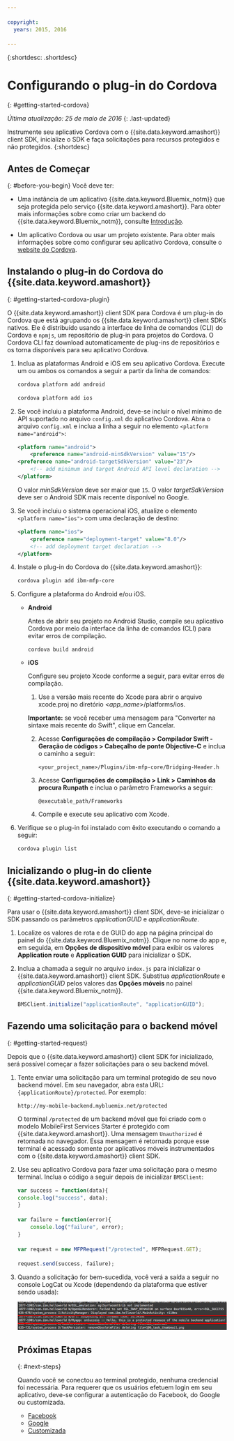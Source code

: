 ```yaml
---

copyright:
  years: 2015, 2016
  
---
```

{:shortdesc: .shortdesc}

# Configurando o plug-in do Cordova
{: #getting-started-cordova}

*Última atualização: 25 de maio de 2016*
{: .last-updated}

Instrumente seu aplicativo Cordova com o {{site.data.keyword.amashort}} client SDK, inicialize o SDK e faça solicitações para recursos protegidos e não protegidos.
{:shortdesc}

## Antes de Começar
{: #before-you-begin}
Você deve ter:
* Uma instância de um aplicativo {{site.data.keyword.Bluemix_notm}} que seja protegida pelo serviço {{site.data.keyword.amashort}}. Para obter mais informações sobre como criar um backend do {{site.data.keyword.Bluemix_notm}}, consulte [Introdução](index.html).

* Um aplicativo Cordova ou usar um projeto existente. Para obter mais informações sobre como configurar seu aplicativo Cordova, consulte o [website do Cordova](https://cordova.apache.org/).

## Instalando o plug-in do Cordova do {{site.data.keyword.amashort}}
{: #getting-started-cordova-plugin}

O {{site.data.keyword.amashort}} client SDK para Cordova é um plug-in do Cordova que está agrupando os {{site.data.keyword.amashort}} client SDKs nativos. Ele é distribuído usando a interface de linha de comandos (CLI) do Cordova e `npmjs`, um repositório de plug-in para projetos do Cordova. O Cordova CLI faz download automaticamente de plug-ins de repositórios e os torna disponíveis para seu aplicativo Cordova.

1. Inclua as plataformas Android e iOS em seu aplicativo Cordova. Execute um ou ambos os comandos a seguir a partir da linha de comandos:

	```Bash
	cordova platform add android
	```

	```Bash
	cordova platform add ios
	```

1. Se você incluiu a plataforma Android, deve-se incluir o nível mínimo de API suportado no arquivo `config.xml` do aplicativo Cordova. Abra o arquivo `config.xml` e inclua a linha a seguir no elemento `<platform name="android">`:

	```XML
	<platform name="android">  
		<preference name="android-minSdkVersion" value="15"/>
  	<preference name="android-targetSdkVersion" value="23"/>
		<!-- add minimum and target Android API level declaration -->
	</platform>
	```

	O valor *minSdkVersion* deve ser maior que `15`. O valor *targetSdkVersion* deve ser o Android SDK mais recente disponível no Google.

1. Se você incluiu o sistema operacional iOS, atualize o elemento `<platform name="ios">` com uma declaração de destino:

	```XML
	<platform name="ios">
		<preference name="deployment-target" value="8.0"/>
		<!-- add deployment target declaration -->
	</platform>
	```

1. Instale o plug-in do Cordova do {{site.data.keyword.amashort}}:

 	```Bash
	cordova plugin add ibm-mfp-core
	```

1. Configure a plataforma do Android e/ou iOS.

	* **Android**

		Antes de abrir seu projeto no Android Studio, compile seu aplicativo Cordova
por meio da interface da linha de comandos (CLI) para evitar erros de compilação.

		```
		cordova build android
		```

	* **iOS**

		Configure seu projeto Xcode conforme a seguir, para evitar erros de compilação.

		1. Use a versão mais recente do Xcode para abrir o arquivo xcode.proj no
diretório &lt;*app_name*&gt;/platforms/ios.

		**Importante:** se você receber uma mensagem para "Converter na sintaxe mais recente do Swift", clique em Cancelar.

		2. Acesse **Configurações de compilação > Compilador Swift - Geração de
códigos > Cabeçalho de ponte Objective-C** e inclua o caminho a seguir:

			```
			<your_project_name>/Plugins/ibm-mfp-core/Bridging-Header.h
			```

		3. Acesse **Configurações de compilação > Link > Caminhos da procura
Runpath** e inclua o parâmetro Frameworks a seguir:

			```
			@executable_path/Frameworks
			```

		4. Compile e execute seu aplicativo com Xcode.

1. Verifique se o plug-in foi instalado com êxito executando o comando a seguir:

	```Bash
	cordova plugin list
	```

## Inicializando o plug-in do cliente {{site.data.keyword.amashort}}
{: #getting-started-cordova-initialize}

Para usar o {{site.data.keyword.amashort}} client SDK, deve-se inicializar o SDK passando os parâmetros *applicationGUID* e *applicationRoute*.

1. Localize os valores de rota e de GUID do app na página principal do painel do {{site.data.keyword.Bluemix_notm}}. Clique no nome do app e, em seguida, em **Opções de dispositivo móvel** para exibir os valores **Application route** e **Application GUID** para inicializar o SDK.

3. Inclua a chamada a seguir no arquivo `index.js` para inicializar o {{site.data.keyword.amashort}} client SDK. Substitua
*applicationRoute* e *applicationGUID* pelos valores das
**Opções móveis** no painel
{{site.data.keyword.Bluemix_notm}}.

	```JavaScript
	BMSClient.initialize("applicationRoute", "applicationGUID");
	```

## Fazendo uma solicitação para o backend móvel
{: #getting-started-request}

Depois que o {{site.data.keyword.amashort}} client SDK for inicializado, será possível começar a fazer solicitações para o seu backend móvel.

1. Tente enviar uma solicitação para um terminal protegido de seu novo backend móvel. Em seu navegador, abra esta URL: `{applicationRoute}/protected`. Por exemplo:

	```
	http://my-mobile-backend.mybluemix.net/protected
	```

	O terminal `/protected` de um backend móvel que foi criado com o
modelo MobileFirst Services Starter é protegido com
{{site.data.keyword.amashort}}. Uma mensagem `Unauthorized` é retornada no navegador. Essa mensagem é retornada porque esse terminal é acessado somente por aplicativos móveis instrumentados com o {{site.data.keyword.amashort}} client SDK.

1. Use seu aplicativo Cordova para fazer uma solicitação para o mesmo terminal. Inclua o código a seguir depois de inicializar `BMSClient`:

	```Javascript
	var success = function(data){
	console.log("success", data);
	}

	var failure = function(error){
		console.log("failure", error);
	}

	var request = new MFPRequest("/protected", MFPRequest.GET);

	request.send(success, failure);
	```

1. Quando a solicitação for bem-sucedida, você verá a saída a seguir no console LogCat ou Xcode (dependendo da plataforma que estiver sendo usada):

	![image](images/getting-started-android-success.png)

	## Próximas Etapas
	{: #next-steps}

	Quando você se conectou ao terminal protegido, nenhuma credencial foi necessária. Para requerer que os usuários efetuem login em seu aplicativo, deve-se configurar a autenticação do Facebook, do Google ou customizada.
	* [Facebook](facebook-auth-cordova.html)
	* [Google](google-auth-cordova.html)
	* [Customizada](custom-auth-cordova.html)
